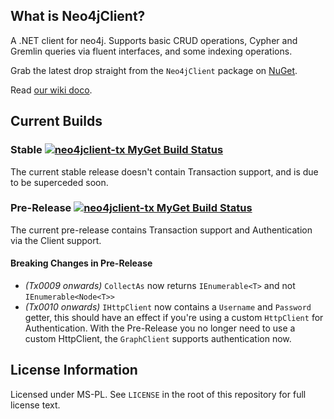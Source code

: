 ## What is Neo4jClient?

A .NET client for neo4j. Supports basic CRUD operations, Cypher and Gremlin queries via fluent interfaces, and some indexing operations.

Grab the latest drop straight from the `Neo4jClient` package on [NuGet](http://nuget.org/List/Packages/Neo4jClient).

Read [our wiki doco](https://github.com/Readify/Neo4jClient/wiki).

## Current Builds

### Stable [![neo4jclient-tx MyGet Build Status](https://www.myget.org/BuildSource/Badge/neo4jclient-tx?identifier=57c22856-7609-4211-a432-a1ecdf6f1497)](https://www.myget.org/)

The current stable release doesn't contain Transaction support, and is due to be superceded soon.

### Pre-Release [![neo4jclient-tx MyGet Build Status](https://www.myget.org/BuildSource/Badge/neo4jclient-tx?identifier=d0ddcfa5-4a79-4e0b-84ac-9cf11135c7b1)](https://www.myget.org/)

The current pre-release contains Transaction support and Authentication via the Client support.

#### Breaking Changes in Pre-Release

* _(Tx0009 onwards)_ `CollectAs` now returns `IEnumerable<T>` and not `IEnumerable<Node<T>>`
* _(Tx0010 onwards)_ `IHttpClient` now contains a `Username` and `Password` getter, this should have an effect if you're using a custom ``HttpClient`` for Authentication. 
With the Pre-Release you no longer need to use a custom HttpClient, the `GraphClient` supports authentication now.


## License Information

Licensed under MS-PL. See `LICENSE` in the root of this repository for full license text.
